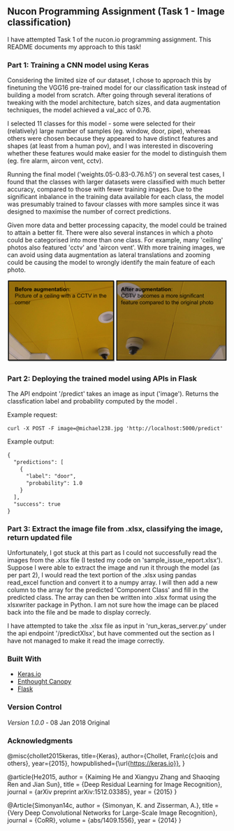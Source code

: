## Nucon Programming Assignment (Task 1 - Image classification)

I have attempted Task 1 of the nucon.io programming assignment. This README documents my approach to this task!

### Part 1: Training a CNN model using Keras

Considering the limited size of our dataset, I chose to approach this by finetuning the VGG16 pre-trained model for our classification task instead of building a model from scratch. After going through several iterations of tweaking with the model architecture, batch sizes, and data augmentation techniques, the model achieved a val_acc of 0.76.

I selected 11 classes for this model - some were selected for their (relatively) large number of samples (eg. window, door, pipe), whereas others were chosen because they appeared to have distinct features and shapes (at least from a human pov), and I was interested in discovering whether these features would make easier for the model to distinguish them (eg. fire alarm, aircon vent, cctv).

Running the final model ('weights.05-0.83-0.76.h5') on several test cases, I found that the classes with larger datasets were classified with much better accuracy, compared to those with fewer training images. Due to the significant inbalance in the training data available for each class, the model was presumably trained to favour classes with more samples since it was designed to maximise the number of correct predictions.

Given more data and better processing capacity, the model could be trained to attain a better fit. There were also several instances in which a photo could be categorised into more than one class. For example, many 'ceiling' photos also featured 'cctv' and 'aircon vent'. With more training images, we can avoid using data augmentation as lateral translations and zooming could be causing the model to wrongly identify the main feature of each photo.

![Augmentation](augmentation.png?raw=true "Augmentation")

### Part 2: Deploying the trained model using APIs in Flask

The API endpoint '/predict' takes an image as input ('image'). Returns the classfication label and probability computed by the model .

Example request:
```
curl -X POST -F image=@michael238.jpg 'http://localhost:5000/predict'
```
Example output:
```
{
  "predictions": [
    {
      "label": "door", 
      "probability": 1.0
    }
  ], 
  "success": true
}
```
### Part 3: Extract the image file from .xlsx, classifying the image, return updated file

Unfortunately, I got stuck at this part as I could not successfully read the images from the .xlsx file (I tested my code on 'sample_issue_report.xlsx'). Suppose I were able to extract the image and run it through the model (as per part 2), I would read the text portion of the .xlsx using pandas read_excel function and convert it to a numpy array. I will then add a new column to the array for the predicted 'Component Class' and fill in the predicted class. The array can then be written into .xlsx format using the xlsxwriter package in Python. I am not sure how the image can be placed back into the file and be made to display correcly.

I have attempted to take the .xlsx file as input in 'run_keras_server.py' under the api endpoint '/predictXlsx', but have commented out the section as I have not managed to make it read the image correctly.


### Built With

* [Keras.io](https://keras.io/) 
* [Enthought Canopy](https://www.enthought.com/product/canopy) 
* [Flask](http://flask.pocoo.org/) 


### Version Control

*Version 1.0.0* - 08 Jan 2018
Original




### Acknowledgments

@misc{chollet2015keras,
  title={Keras},
  author={Chollet, Fran\c{c}ois and others},
  year={2015},
  howpublished={\url{https://keras.io}},
}

@article{He2015,
	author = {Kaiming He and Xiangyu Zhang and Shaoqing Ren and Jian Sun},
	title = {Deep Residual Learning for Image Recognition},
	journal = {arXiv preprint arXiv:1512.03385},
	year = {2015}
}

@Article{Simonyan14c,
 author = {Simonyan, K. and Zisserman, A.},
 title = {Very Deep Convolutional Networks for Large-Scale Image Recognition},
 journal = {CoRR},
 volume  = {abs/1409.1556},
 year    = {2014}
}
